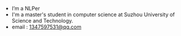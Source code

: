 - I’m a NLPer
- I'm a master's student in computer science at Suzhou University of Science and Technology.
- email : 1347597531@qq.com 


